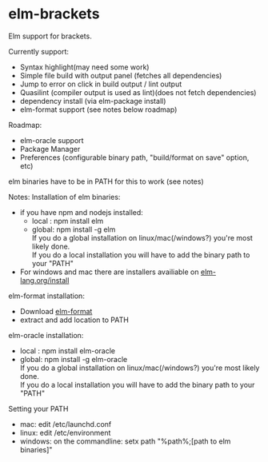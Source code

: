 elm-brackets
============

Elm support for brackets.  

Currently support:  
- Syntax highlight(may need some work)
- Simple file build with output panel (fetches all dependencies)
- Jump to error on click in build output / lint output
- Quasilint (compiler output is used as lint)(does not fetch dependencies)
- dependency install (via elm-package install)
- elm-format support (see notes below roadmap)

Roadmap:  
- elm-oracle support
- Package Manager
- Preferences (configurable binary path, "build/format on save" option, etc)

elm binaries have to be in PATH for this to work (see notes)  

Notes:
Installation of elm binaries:
- if you have npm and nodejs installed:
    - local : npm install elm
    - global: npm install -g elm  
    If you do a global installation on linux/mac(/windows?) you're most likely done.  
    If you do a local installation you will have to add the binary path to your "PATH"  
- For windows and mac there are installers availiable on [elm-lang.org/install](http://elm-lang.org/install)  

elm-format installation:  
- Download [elm-format](https://github.com/avh4/elm-format) 
- extract and add location to PATH

elm-oracle installation:  
- local : npm install elm-oracle
- global: npm install -g elm-oracle  
If you do a global installation on linux/mac(/windows?) you're most likely done.  
If you do a local installation you will have to add the binary path to your "PATH"  

Setting your PATH  
- mac: edit /etc/launchd.conf
- linux: edit /etc/environment
- windows: on the commandline: setx path "%path%;[path to elm binaries]"
    